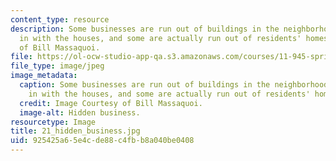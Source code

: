 ```yaml
---
content_type: resource
description: Some businesses are run out of buildings in the neighborhood that blend
  in with the houses, and some are actually run out of residents' homes. Image Courtesy
  of Bill Massaquoi.
file: https://ol-ocw-studio-app-qa.s3.amazonaws.com/courses/11-945-springfield-studio-fall-2005/925425a65e4cde88c4fbb8a040be0408_21_hidden_business.jpg
file_type: image/jpeg
image_metadata:
  caption: Some businesses are run out of buildings in the neighborhood that blend
    in with the houses, and some are actually run out of residents' homes.
  credit: Image Courtesy of Bill Massaquoi.
  image-alt: Hidden business.
resourcetype: Image
title: 21_hidden_business.jpg
uid: 925425a6-5e4c-de88-c4fb-b8a040be0408
---
```

